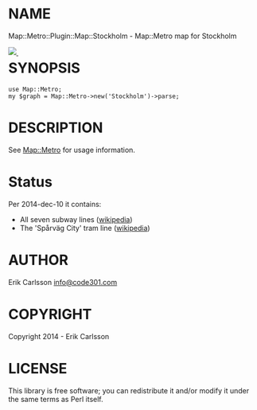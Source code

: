 # NAME

Map::Metro::Plugin::Map::Stockholm - Map::Metro map for Stockholm

<div>
    <p><a style="float: left;" href="https://travis-ci.org/Csson/p5-Map-Metro-Plugin-Map-Stockholm"><img src="https://travis-ci.org/Csson/p5-Map-Metro-Plugin-Map-Stockholm.svg?branch=master">&nbsp;</a>
</div>

# SYNOPSIS

    use Map::Metro;
    my $graph = Map::Metro->new('Stockholm')->parse;

# DESCRIPTION

See [Map::Metro](https://metacpan.org/pod/Map::Metro) for usage information.

# Status

Per 2014-dec-10 it contains:

- All seven subway lines ([wikipedia](https://en.wikipedia.org/wiki/Stockholm_metro))
- The 'Spårväg City' tram line ([wikipedia](https://en.wikipedia.org/wiki/Sp%C3%A5rv%C3%A4g_City))

# AUTHOR

Erik Carlsson <info@code301.com>

# COPYRIGHT

Copyright 2014 - Erik Carlsson

# LICENSE

This library is free software; you can redistribute it and/or modify
it under the same terms as Perl itself.
